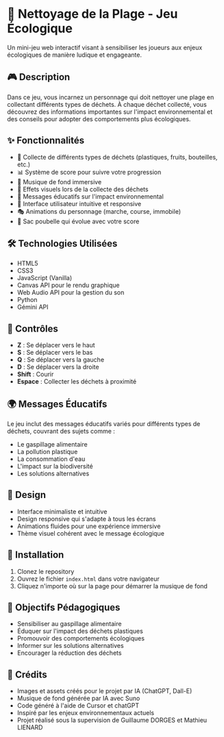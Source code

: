 # 🌱 Nettoyage de la Plage - Jeu Écologique

Un mini-jeu web interactif visant à sensibiliser les joueurs aux enjeux écologiques de manière ludique et engageante.

## 🎮 Description

Dans ce jeu, vous incarnez un personnage qui doit nettoyer une plage en collectant différents types de déchets. À chaque déchet collecté, vous découvrez des informations importantes sur l'impact environnemental et des conseils pour adopter des comportements plus écologiques.

## ✨ Fonctionnalités

- 🎯 Collecte de différents types de déchets (plastiques, fruits, bouteilles, etc.)
- 📊 Système de score pour suivre votre progression
- 🎵 Musique de fond immersive
- 💫 Effets visuels lors de la collecte des déchets
- 📝 Messages éducatifs sur l'impact environnemental
- 🎨 Interface utilisateur intuitive et responsive
- 🎭 Animations du personnage (marche, course, immobile)
- 🎒 Sac poubelle qui évolue avec votre score

## 🛠️ Technologies Utilisées

- HTML5
- CSS3
- JavaScript (Vanilla)
- Canvas API pour le rendu graphique
- Web Audio API pour la gestion du son
- Python 
- Gémini API

## 🎯 Contrôles

- **Z** : Se déplacer vers le haut
- **S** : Se déplacer vers le bas
- **Q** : Se déplacer vers la gauche
- **D** : Se déplacer vers la droite
- **Shift** : Courir
- **Espace** : Collecter les déchets à proximité

## 🌍 Messages Éducatifs

Le jeu inclut des messages éducatifs variés pour différents types de déchets, couvrant des sujets comme :
- Le gaspillage alimentaire
- La pollution plastique
- La consommation d'eau
- L'impact sur la biodiversité
- Les solutions alternatives

## 🎨 Design

- Interface minimaliste et intuitive
- Design responsive qui s'adapte à tous les écrans
- Animations fluides pour une expérience immersive
- Thème visuel cohérent avec le message écologique

## 🚀 Installation

1. Clonez le repository
2. Ouvrez le fichier `index.html` dans votre navigateur
3. Cliquez n'importe où sur la page pour démarrer la musique de fond

## 🎯 Objectifs Pédagogiques

- Sensibiliser au gaspillage alimentaire
- Éduquer sur l'impact des déchets plastiques
- Promouvoir des comportements écologiques
- Informer sur les solutions alternatives
- Encourager la réduction des déchets

## 🙏 Crédits

- Images et assets créés pour le projet par IA (ChatGPT, Dall-E)
- Musique de fond générée par IA avec Suno
- Code généré à l'aide de Cursor et chatGPT
- Inspiré par les enjeux environnementaux actuels 
- Projet réalisé sous la supervision de Guillaume DORGES et Mathieu LIENARD